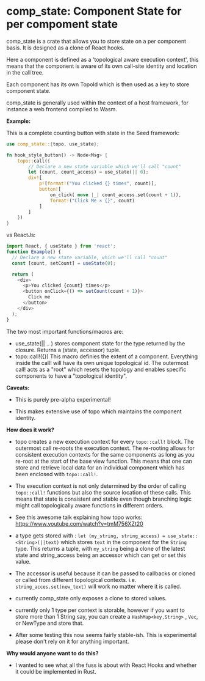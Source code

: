 # comp_state: Component State for per compoment state

comp_state is a crate that allows you to store state on a per component basis.
It is designed as a clone of React hooks. 

Here a component is defined as a 'topological aware execution context', this 
means that the component is aware of its own call-site identity and location
in the call tree.

Each component has its own TopoId which is then used as a key to store component
state.

comp_state is generally used within the context of a host framework, for instance
a web frontend compiled to Wasm.

**Example:**

This is a complete counting button with state in the Seed framework:

```rust
use comp_state::{topo, use_state};

fn hook_style_button() -> Node<Msg> {
    topo::call({
        // Declare a new state variable which we'll call "count"
        let (count, count_access) = use_state(|| 0);
        div![
            p![format!("You clicked {} times", count)],
            button![
                on_click( move |_| count_access.set(count + 1)),
                format!("Click Me × {}", count)
            ]
        ]
    })
}
```

vs ReactJs:

```javascript
import React, { useState } from 'react';
function Example() {
  // Declare a new state variable, which we'll call "count"
  const [count, setCount] = useState(0);

  return (
    <div>
      <p>You clicked {count} times</p>
      <button onClick={() => setCount(count + 1)}>
        Click me
      </button>
    </div>
  );
}
```

The two most important functions/macros are:
 
* use_state(|| .. ) stores component state for the type returned by the closure. 
  Returns a (state, accessor) tuple. 
* topo::call!({}) This macro definies the extent of a component. Everything 
  inside the call! will have its own unique topological id. The outermost call!
  acts as a "root" which resets the topology and enables specific components to have
  a "topological identity".

**Caveats:**

- This is purely pre-alpha experimental!

- This makes extensive use of topo which maintains the component identity.

**How does it work?**

- topo creates a new execution context for every `topo::call!` block. The outermost call
re-roots the execution context. The re-rooting allows for consistent 
execution contexts for the same components as long as you re-root at the start of the 
base view function. This means that one can store and retrieve local data for an 
individual component which has been enclosed with  `topo::call!`.

- The execution context is not only determined by the order of calling `topo::call!` 
functions but also the source location of these calls. This means that state is 
consistent and stable even though branching logic might call topologically 
aware functions in different orders.

- See this awesome talk explaining how topo works: https://www.youtube.com/watch?v=tmM756XZt20

- a type gets stored with : `let (my_string, string_access) = use_state::<String>(||text)` 
which stores `text` in the component for the `String` type. This returns a tuple,
 with `my_string` being a clone of the latest state and string_access being an accessor 
 which can get or set this value. 

- The accessor is useful because it can be passed to callbacks or cloned or called from 
different topological contexts. i.e. `string_acces.set(new_text)` will work no matter 
where it is called.

- currently comp_state only exposes a clone to stored values. 

- currently only 1 type per context is storable, however if you want to store more than 1 
String say, you can create a `HashMap<key,String>` , `Vec`, or NewType and store that.

- After some testing this now seems fairly stable-ish. This is experimental please 
don't rely on it for anything important.

**Why would anyone want to do this?**

- I wanted to see what all the fuss is about with React Hooks and whether it could 
be implemented in Rust.

